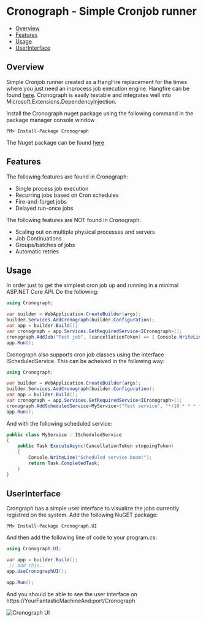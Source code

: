 # Cronograph - Simple Cronjob runner

<!-- MarkdownTOC -->
- [Overview](#overview)
- [Features](#features)
- [Usage](#usage)
- [UserInterface](#UserInterface)
<!-- /MarkdownTOC -->

## Overview

Simple Cronjob runner created as a HangFire replacement for the times where you just need an inprocess job execution engine. Hangfire can be found [here](https://www.hangfire.io/).
Cronograph is easily testable and integrates well into Microsoft.Extensions.DependencyInjection. 

Install the Cronograph nuget package using the following command in the package manager console window

```
PM> Install-Package Cronograph
```

The Nuget package can be found [here](https://www.nuget.org/packages/Cronograph)

## Features

The following features are found in Cronograph:
 * Single process job execution
 * Recurring jobs based on Cron schedules
 * Fire-and-forget jobs
 * Delayed run-once jobs

The following features are NOT found in Cronograph:
 * Scaling out on multiple physical processes and servers
 * Job Continuations
 * Groups/batches of jobs
 * Automatic retries

## Usage

In order just to get the simplest cron job up and running in a minimal ASP.NET Core API. Do the following:

```csharp
using Cronograph;

var builder = WebApplication.CreateBuilder(args);
builder.Services.AddCronograph(builder.Configuration);
var app = builder.Build();
var cronograph = app.Services.GetRequiredService<ICronograph>();
cronograph.AddJob("Test job", (cancellationToken) => { Console.WriteLine("Boom!"); return Task.CompletedTask; }, "*/10 * * * * *");
app.Run();
```

Cronograph also supports cron job classes using the interface IScheduledService. This can be acheived in the following way:

```csharp
using Cronograph;

var builder = WebApplication.CreateBuilder(args);
builder.Services.AddCronograph(builder.Configuration);
var app = builder.Build();
var cronograph = app.Services.GetRequiredService<ICronograph>();
cronograph.AddScheduledService<MyService>("Test service", "*/10 * * * * *");
app.Run();
```

And with the following scheduled service:

```csharp
public class MyService : IScheduledService
{
    public Task ExecuteAsync(CancellationToken stoppingToken)
    {
        Console.WriteLine("Scheduled service boom!");
        return Task.CompletedTask;
    }
}
```

## UserInterface

Crongraph has a simple user interface to visualize the jobs currently registred on the system. Add the following NuGET package:

```
PM> Install-Package Cronograph.UI
```

And then add the following line of code to your program.cs:

```csharp
using Cronograph.UI;

var app = builder.Build();
 // Add this..
app.UseCronographUI();

app.Run();
```

And you should be able to see the user interface on https://YourFantasticMachineAnd:port/Cronograph

![Cronograph UI](https://github.com/UtopleMan/Cronograph/images/main/ui.png?raw=true)

